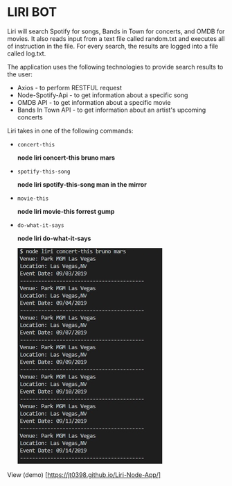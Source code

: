 # LIRI BOT

Liri will search Spotify for songs, Bands in Town for concerts, and OMDB for movies. It also reads input from a text file called random.txt and executes all of instruction in the file. For every search, the results are logged into a file called log.txt.

The application uses the following technologies to provide search results to the user:
  * Axios - to perform RESTFUL request
  * Node-Spotify-Api - to get information about a specific song
  * OMDB API - to get information about a specific movie
  * Bands In Town API - to get information about an artist's upcoming concerts


Liri takes in one of the following commands:

   * `concert-this` 
    
      **node liri concert-this bruno mars**

   * `spotify-this-song`
    
      **node liri spotify-this-song man in the mirror**

   * `movie-this`
    
      **node liri movie-this forrest gump**

   * `do-what-it-says`
    
      **node liri do-what-it-says**



      ![](images/concert.jpg)

View (demo) [https://jt0398.github.io/Liri-Node-App/]

